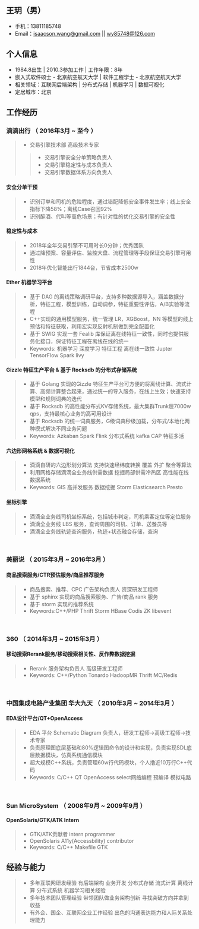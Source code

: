 ## 王玥（男）
- 手机：13811185748
- Email：isaacson.wang@gmail.com || wy85748@126.com

## 个人信息
 - 1984.8出生 | 2010.3参加工作 | 工作年限：8年
 - 嵌入式软件硕士 - 北京航空航天大学 | 软件工程学士 - 北京航空航天大学
 - 相关领域：互联网后端架构 | 分布式存储 | 机器学习 | 数据可视化
 - 定居城市：北京

## 工作经历
### 滴滴出行 （ 2016年3月 ~ 至今 ）
> - 交易引擎技术部 高级技术专家
>> - 交易引擎安全分单策略负责人
>> - 交易引擎稳定性与成本负责人
>> - 交易引擎数据体系方向负责人

#### 安全分单干预
> - 识别订单和司机的危险程度，通过错配降低安全事件发生率；线上安全指标下降58%；离线Case召回92%
> - 识别醉酒、代叫等高危场景；有针对性的优化交易引擎的安全性

#### 稳定性与成本
> - 2018年全年交易引擎不可用时长0分钟；优秀团队
> - 通过降预案、容量评估、监控大盘、流程管理等手段保证交易引擎可用性
> - 2018年优化智能出行1844台，节省成本2500w

#### Ether 机器学习平台
> - 基于 DAG 的离线策略调研平台，支持多种数据源导入，涵盖数据分析，特征工程，模型训练，自动调参，特征重要性评估，A/B实验等流程
> - C++实现的通用模型服务，统一管理 LR，XGBoost，NN 等模型的线上预估和特征获取，利用宏实现反射机制做到完全配置化
> - 基于 SWIG 实现一套 Fealib 库保证离在线特征一致性，同时也提供服务化接口，保证特征工程在离线在线的统一
> - Keywords: 机器学习 深度学习 特征工程 离在线一致性 Jupter TensorFlow Spark livy 

#### Gizzle 特征生产平台 & 基于 Rocksdb 的分布式存储系统
> - 基于 Golang 实现的Gizzle 特征生产平台可方便的将离线计算、流式计算、高频计算整合起来，通过统一的导入服务，在线上生效；快速支持模型和规则词典的迭代
> - 基于 Rocksdb 的高性能分布式KV存储系统，最大集群Trunk层7000w qps，支持最核心业务的高可用设计
> - 基于 Rocksdb 的统一词典服务，G级词典秒级加载，分布式/本地化两种模式解决不同业务问题
> - Keywords: Azkaban Spark Flink 分布式系统 kafka CAP 特征多活

#### 六边形网格系统 & 数据可视化
> - 滴滴自研的六边形划分算法 支持快速经纬度转换 覆盖 外扩 聚合等算法
> - 利用网格存储滴滴全业务线供需数据 挖掘局部供需冷热区 高性能在线数据系统
> - Keywords: GIS 高并发服务 数据挖掘 Storm Elasticsearch Presto

#### 坐标引擎
> - 滴滴全业务线司机坐标系统，包括城市判定，司机乘客定位等定位服务
> - 滴滴全业务线 LBS 服务，查询周围的司机、订单、送餐员等
> - 滴滴全业务线轨迹查询服务，轨迹+状态融合存储，查询
<br />

### 美丽说 （ 2015年3月 ~ 2016年3月 ）
#### 商品搜索服务/CTR预估服务/商品推荐服务 
> - 商品搜索、推荐、CPC 广告架构负责人 资深研发工程师
> - 基于 sphinx 实现的商品搜索服务、广告/商品 rank 服务
> - 基于 storm 实现的推荐系统
> - Keywords:C++/PHP Thrift Storm HBase Codis ZK libevent
<br />

### 360 （ 2014年3月 ~ 2015年3月 ）
#### 移动搜索Rerank服务/移动搜索相关性、反作弊数据挖掘
> - Rerank 服务架构负责人 高级研发工程师
> - Keywords: C++/Python Tonardo HadoopMR Thrift MC/Redis
<br />

### 中国集成电路产业集团 华大九天 （ 2010年3月 ~ 2014年3月 ）
#### EDA设计平台/QT+OpenAccess
> - EDA 平台 Schematic Diagram 负责人，研发工程师->高级工程师->技术专家
> - 负责原理图底层基础和80%逻辑图命令的设计和实现，负责实现SDL底层数据模块，仿真系统通信模块
> - 超大规模C++系统，负责管理60w行代码模块，个人撸近10万行C++代码
> - Keywords: C/C++ QT OpenAccess  select网络编程 预编译 模拟电路
<br />

### Sun MicroSystem （ 2008年9月 ~ 2009年9月 ）
#### OpenSolaris/GTK/ATK Intern
> - GTK/ATK贡献者 intern programmer
> - OpenSolaris A11y(Accessbility) contributor
> - Keywords: C/C++ Makefile GTK

## 经验与能力
> - 多年互联网研发经验 有后端架构 业务开发 分布式存储 流式计算 离线计算 分布式系统 机器学习相关经验
> - 多年技术团队管理经验 带领团队做业务架构创新 寻找突破方向并拿到收益
> - 有外企、国企、互联网企业工作经验 出色的沟通表达能力和人际关系处理能力

